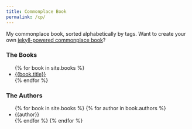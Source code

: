 ```yaml
---
title: Commonplace Book
permalink: /cp/
---
```


My commonplace book, sorted alphabetically by tags. Want to create your own [jekyll-powered commonplace book](http://www.github.com)?

### The Books
<ul>
  {% for book in site.books %}
  <li><a href="{{book.url}}">{{book.title}}</a></li>
  {% endfor %}
</ul>

### The Authors
<ul>
  {% for book in site.books %}
  {% for author in book.authors %}
  <li>{{author}}</li>
  {% endfor %}
  {% endfor %}
</ul>
